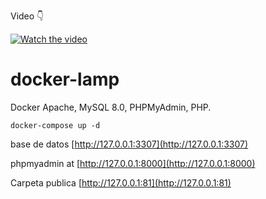 Video 👇

[![Watch the video](https://img.youtube.com/vi/v-r_12oezds/maxresdefault.jpg)](https://youtu.be/v-r_12oezds)

# docker-lamp

Docker Apache, MySQL 8.0, PHPMyAdmin, PHP.

```
docker-compose up -d
```

base de datos [http://127.0.0.1:3307](http://127.0.0.1:3307)

phpmyadmin at [http://127.0.0.1:8000](http://127.0.0.1:8000)

Carpeta publica [http://127.0.0.1:81](http://127.0.0.1:81)
